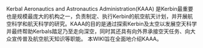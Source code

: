 Kerbal Aeronautics and Astronautics Administration(KAAA) 是Kerbin最重要也是规模最庞大的机构之一，负责制定、执行Kerbin的航空航天计划，并开展航空科学和航天科学的研究。KAAA的目的是通过探索Kerbin及太空以发展空天科学并最终帮助Kerbals踏足乃至走向深空，同时其还具有向外界承接空天任务、向大众宣传普及航空航天知识等职能。
本WIKI旨在全面地介绍KAAA。
